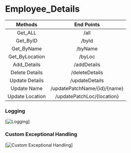 # Employee_Details


|Methods|End Points|
|:--:|:--:|
|Get_ALL|/all|
|Get_ByID|/byId|
|Get_ByName|/byName|
|Get_ByLocation|/byLoc|
|Add_Details|/addDetails|
|Delete Details|/deleteDetails|
|Update Details|/updateDetails|
|Update Name|/updatePatchName/{id}/{name}|
|Update Location|/updatePatchLoc/{location}|

### Logging
[![Logging](https://github.com/DhyeyaPatel/Employee_Details/blob/main/EmployeeManagementSystem/images/Screenshot%20(7).png)]

### Custom Exceptional Handling
[![Custom Exceptional Handling](https://github.com/DhyeyaPatel/Employee_Details/blob/main/EmployeeManagementSystem/images/Screenshot%20(8).png)]
